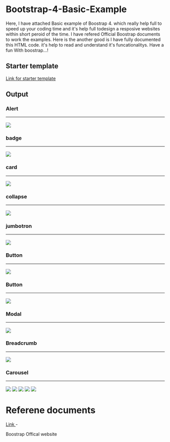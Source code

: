 # Bootstrap-4-Basic-Example
Here, I have attached Basic example of Boostrap 4. which really help full to speed up your coding time and it's help full todesign a resposive websites within short peroid of the time. I have refered Official Boostrap documents to work the examples. Here is the another good is I have fully documented this HTML code. it's help to read and understand it's funcationalitys. Have  a fun With boostrap...!
## Starter template
<a href="https://github.com/prawinrajan/Bootstrap-4-Basic-Example/blob/master/basic/temp.html">Link for starter  template</a> 

## Output 
### Alert <br/><hr/>
<img src="https://github.com/prawinrajan/Bootstrap-4-Basic-Example/blob/master/output_images/alert.png" ><br/>
### badge<br/><hr/>
<img src="https://github.com/prawinrajan/Bootstrap-4-Basic-Example/blob/master/output_images/badge.png" ><br/>
###  card <br/><hr/>
<img src="https://github.com/prawinrajan/Bootstrap-4-Basic-Example/blob/master/output_images/card.gif"><br/>
### collapse<br/><hr/>
<img src="https://github.com/prawinrajan/Bootstrap-4-Basic-Example/blob/master/output_images/collapse.gif"><br/>
###  jumbotron<br/><hr/>
<img src="https://github.com/prawinrajan/Bootstrap-4-Basic-Example/blob/master/output_images/jumbotron.png"><br/>
###  Button<br/><hr/>
<img src="https://github.com/prawinrajan/Bootstrap-4-Basic-Example/blob/master/output_images/buttons.png"><br/>
### Button<br/><hr/>
<img src="https://github.com/prawinrajan/Bootstrap-4-Basic-Example/blob/master/output_images/button.gif"><br/>
### Modal<br/><hr/>
<img src="https://github.com/prawinrajan/Bootstrap-4-Basic-Example/blob/master/output_images/Modal.gif"><br/>
###  Breadcrumb<br/><hr/>
<img src="https://github.com/prawinrajan/Bootstrap-4-Basic-Example/blob/master/output_images/Breadcrumb.png"><br/>
###  Carousel<br/><hr/>
<img src="https://github.com/prawinrajan/Bootstrap-4-Basic-Example/blob/master/output_images/Carousel1.gif">
<img src="https://github.com/prawinrajan/Bootstrap-4-Basic-Example/blob/master/output_images/Carousel2.gif">
<img src="https://github.com/prawinrajan/Bootstrap-4-Basic-Example/blob/master/output_images/Carousel3.gif">
<img src="https://github.com/prawinrajan/Bootstrap-4-Basic-Example/blob/master/output_images/Carousel4.gif">
<img src="https://github.com/prawinrajan/Bootstrap-4-Basic-Example/blob/master/output_images/Carousel5.gif">
<br/>

# Referene documents<br/>
<a href="https://getbootstrap.com/docs/4.0/getting-started/introduction/"> Link </a>- <p>Boostrap Offical website</p>
